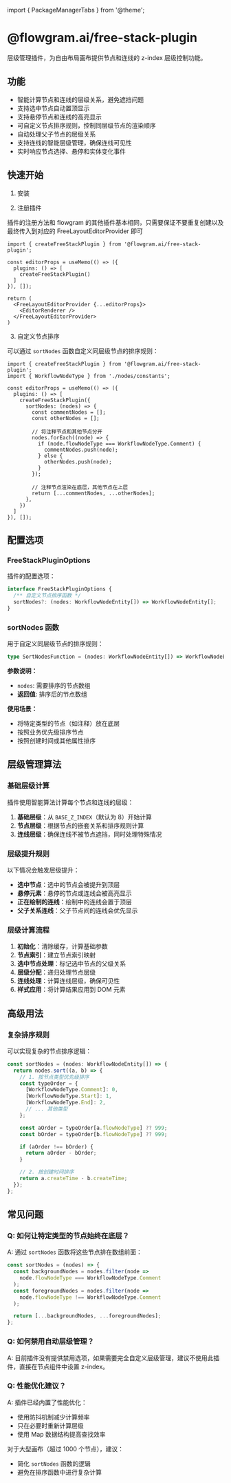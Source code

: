 import { PackageManagerTabs } from '@theme';

# @flowgram.ai/free-stack-plugin

层级管理插件，为自由布局画布提供节点和连线的 z-index 层级控制功能。

## 功能

* 智能计算节点和连线的层级关系，避免遮挡问题
* 支持选中节点自动置顶显示
* 支持悬停节点和连线的高亮显示
* 可自定义节点排序规则，控制同层级节点的渲染顺序
* 自动处理父子节点的层级关系
* 支持连线的智能层级管理，确保连线可见性
* 实时响应节点选择、悬停和实体变化事件

## 快速开始

1. 安装

<PackageManagerTabs command="install @flowgram.ai/free-stack-plugin" />

2. 注册插件

插件的注册方法和 flowgram 的其他插件基本相同，只需要保证不要重复创建以及最终传入到对应的 FreeLayoutEditorProvider 即可

```tsx
import { createFreeStackPlugin } from '@flowgram.ai/free-stack-plugin';

const editorProps = useMemo(() => ({
  plugins: () => [
    createFreeStackPlugin()
  ]
}), []);

return (
  <FreeLayoutEditorProvider {...editorProps}>
    <EditorRenderer />
  </FreeLayoutEditorProvider>
)
```

3. 自定义节点排序

可以通过 `sortNodes` 函数自定义同层级节点的排序规则：

```tsx
import { createFreeStackPlugin } from '@flowgram.ai/free-stack-plugin';
import { WorkflowNodeType } from './nodes/constants';

const editorProps = useMemo(() => ({
  plugins: () => [
    createFreeStackPlugin({
      sortNodes: (nodes) => {
        const commentNodes = [];
        const otherNodes = [];

        // 将注释节点和其他节点分开
        nodes.forEach((node) => {
          if (node.flowNodeType === WorkflowNodeType.Comment) {
            commentNodes.push(node);
          } else {
            otherNodes.push(node);
          }
        });

        // 注释节点渲染在底层，其他节点在上层
        return [...commentNodes, ...otherNodes];
      },
    })
  ]
}), []);
```

## 配置选项

### FreeStackPluginOptions

插件的配置选项：

```typescript
interface FreeStackPluginOptions {
  /** 自定义节点排序函数 */
  sortNodes?: (nodes: WorkflowNodeEntity[]) => WorkflowNodeEntity[];
}
```

### sortNodes 函数

用于自定义同层级节点的排序规则：

```typescript
type SortNodesFunction = (nodes: WorkflowNodeEntity[]) => WorkflowNodeEntity[];
```

**参数说明：**

* `nodes`: 需要排序的节点数组
* **返回值**: 排序后的节点数组

**使用场景：**

* 将特定类型的节点（如注释）放在底层
* 按照业务优先级排序节点
* 按照创建时间或其他属性排序

## 层级管理算法

### 基础层级计算

插件使用智能算法计算每个节点和连线的层级：

1. **基础层级**：从 `BASE_Z_INDEX`（默认为 8）开始计算
2. **节点层级**：根据节点的嵌套关系和排序规则计算
3. **连线层级**：确保连线不被节点遮挡，同时处理特殊情况

### 层级提升规则

以下情况会触发层级提升：

* **选中节点**：选中的节点会被提升到顶层
* **悬停元素**：悬停的节点或连线会被高亮显示
* **正在绘制的连线**：绘制中的连线会置于顶层
* **父子关系连线**：父子节点间的连线会优先显示

### 层级计算流程

1. **初始化**：清除缓存，计算基础参数
2. **节点索引**：建立节点索引映射
3. **选中节点处理**：标记选中节点的父级关系
4. **层级分配**：递归处理节点层级
5. **连线处理**：计算连线层级，确保可见性
6. **样式应用**：将计算结果应用到 DOM 元素

## 高级用法

### 复杂排序规则

可以实现复杂的节点排序逻辑：

```typescript
const sortNodes = (nodes: WorkflowNodeEntity[]) => {
  return nodes.sort((a, b) => {
    // 1. 按节点类型优先级排序
    const typeOrder = {
      [WorkflowNodeType.Comment]: 0,
      [WorkflowNodeType.Start]: 1,
      [WorkflowNodeType.End]: 2,
      // ... 其他类型
    };

    const aOrder = typeOrder[a.flowNodeType] ?? 999;
    const bOrder = typeOrder[b.flowNodeType] ?? 999;

    if (aOrder !== bOrder) {
      return aOrder - bOrder;
    }

    // 2. 按创建时间排序
    return a.createTime - b.createTime;
  });
};
```

## 常见问题

### Q: 如何让特定类型的节点始终在底层？

A: 通过 `sortNodes` 函数将这些节点排在数组前面：

```typescript
const sortNodes = (nodes) => {
  const backgroundNodes = nodes.filter(node =>
    node.flowNodeType === WorkflowNodeType.Comment
  );
  const foregroundNodes = nodes.filter(node =>
    node.flowNodeType !== WorkflowNodeType.Comment
  );

  return [...backgroundNodes, ...foregroundNodes];
};
```

### Q: 如何禁用自动层级管理？

A: 目前插件没有提供禁用选项，如果需要完全自定义层级管理，建议不使用此插件，直接在节点组件中设置 z-index。

### Q: 性能优化建议？

A: 插件已经内置了性能优化：

* 使用防抖机制减少计算频率
* 只在必要时重新计算层级
* 使用 Map 数据结构提高查找效率

对于大型画布（超过 1000 个节点），建议：

* 简化 `sortNodes` 函数的逻辑
* 避免在排序函数中进行复杂计算
